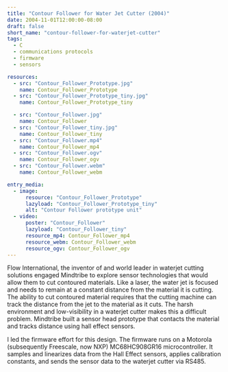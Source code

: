```yaml
---
title: "Contour Follower for Water Jet Cutter (2004)"
date: 2004-11-01T12:00:00-08:00
draft: false
short_name: "contour-follower-for-waterjet-cutter"
tags:
  - C
  - communications protocols
  - firmware
  - sensors

resources:
  - src: "Contour_Follower_Prototype.jpg"
    name: Contour_Follower_Prototype
  - src: "Contour_Follower_Prototype_tiny.jpg"
    name: Contour_Follower_Prototype_tiny

  - src: "Contour_Follower.jpg"
    name: Contour_Follower
  - src: "Contour_Follower_tiny.jpg"
    name: Contour_Follower_tiny
  - src: "Contour_Follower.mp4"
    name: Contour_Follower_mp4
  - src: "Contour_Follower.ogv"
    name: Contour_Follower_ogv
  - src: "Contour_Follower.webm"
    name: Contour_Follower_webm

entry_media:
  - image:
      resource: "Contour_Follower_Prototype"
      lazyload: "Contour_Follower_Prototype_tiny"
      alt: "Contour Follower prototype unit"
  - video:
      poster: "Contour_Follower"
      lazyload: "Contour_Follower_tiny"
      resource_mp4: Contour_Follower_mp4
      resource_webm: Contour_Follower_webm
      resource_ogv: Contour_Follower_ogv
---
```

Flow International, the inventor of and world leader in waterjet cutting solutions engaged Mindtribe to explore sensor technologies that would allow them to cut contoured materials. Like a laser, the water jet is focused and needs to remain at a constant distance from the material it is cutting. The ability to cut contoured material requires that the cutting machine can track the distance from the jet to the material as it cuts. The harsh environment and low-visibility in a waterjet cutter makes this a difficult problem. Mindtribe built a sensor head prototype that contacts the material and tracks distance using hall effect sensors.

I led the firmware effort for this design. The firmware runs on a Motorola (subsequently Freescale, now NXP) MC68HC908GR16 microcontroller. It samples and linearizes data from the Hall Effect sensors, applies calibration constants, and sends the sensor data to the waterjet cutter via RS485.
